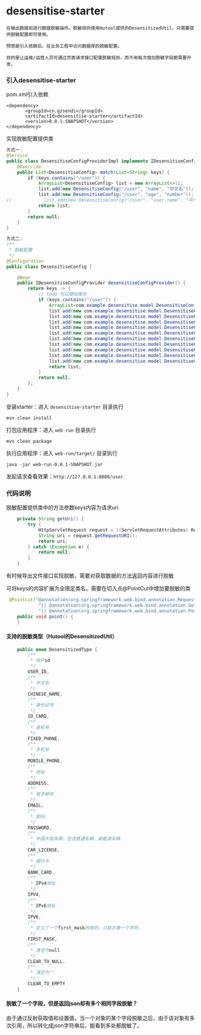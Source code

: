 # desensitise-starter

`在输出数据前进行数据脱敏操作。脱敏规则使用Hutool提供的DesensitizedUtil，只需要提供脱敏配置即可使用。`

`预想是引入依赖后，在业务工程中访问数据库的脱敏配置。`

`目的是让运维/运营人员可通过页面请求接口配置脱敏规则，而不用每次增加脱敏字段都需要开发。`

### 引入desensitise-starter

pom.xml引入依赖

```pom
<dependency>
       <groupId>cn.gzsendi</groupId>
       <artifactId>desensitise-starter</artifactId>
       <version>0.0.1-SNAPSHOT</version>
</dependency>
```

实现脱敏配置提供类

```java
方式一：
@Service
public class DesensitiseConfigProviderImpl implements IDesensitiseConfigProvider {
    @Override
    public List<DesensitiseConfig> match(List<String> keys) {
        if (keys.contains("/user")) {
            ArrayList<DesensitiseConfig> list = new ArrayList<>();
            list.add(new DesensitiseConfig("/user", "name", "中文名"));
            list.add(new DesensitiseConfig("/user", "age", "number"));
//            list.add(new DesensitiseConfig("/user", "user.name", "中文名"));
            return list;
        }
        return null;
    }
}

方式二：
/**
 * 脱敏配置
 */
@Configuration
public class DesensitiseConfig {

    @Bean
    public IDesensitiseConfigProvider desensitiseConfigProvider() {
        return keys -> {
            // todo 可以增加缓存
            if (keys.contains("/user")) {
                ArrayList<com.example.desensitise.model.DesensitiseConfig> list = new ArrayList<>();
                list.add(new com.example.desensitise.model.DesensitiseConfig("/user", "name", "中文名"));
                list.add(new com.example.desensitise.model.DesensitiseConfig("/user", "age", "number"));
                list.add(new com.example.desensitise.model.DesensitiseConfig("/user", "identifiers", "中文名"));
                list.add(new com.example.desensitise.model.DesensitiseConfig("/user", "schools.name", "中文名"));
                list.add(new com.example.desensitise.model.DesensitiseConfig("/user", "schools.user.name", "中文名"));
                list.add(new com.example.desensitise.model.DesensitiseConfig("/user", "schools.user.age", "number"));
                list.add(new com.example.desensitise.model.DesensitiseConfig("/user", "schools.users.name", "中文名"));
                list.add(new com.example.desensitise.model.DesensitiseConfig("/user", "schools.users.age", "number"));
                list.add(new com.example.desensitise.model.DesensitiseConfig("/user", "schoolMap.name", "中文名"));
                list.add(new com.example.desensitise.model.DesensitiseConfig("/user", "schoolMap2", "中文名"));
                return list;
            }
            return null;
        };
    }
}

```

安装starter：进入 `desensitise-starter` 目录执行

    mvn clean install

打包应用程序：进入 `web-run` 目录执行

    mvn clean package

执行应用程序：进入 `web-run/target/` 目录执行

    java -jar web-run-0.0.1-SNAPSHOT.jar

发起请求查看效果：`http://127.0.0.1:8080/user`

### 代码说明

脱敏配置提供类中的方法参数keys内容为请求uri

```java
    private String getUri() {
        try {
            HttpServletRequest request = ((ServletRequestAttributes) RequestContextHolder.getRequestAttributes()).getRequest();
            String uri = request.getRequestURI();
            return uri;
        } catch (Exception e) {
            return null;
        }
    }
```

有时候导出文件接口实现脱敏，需要对获取数据的方法返回内容进行脱敏

可将keys的内容扩展为全限定类名，需要在切入点@PointCut中增加要脱敏的类

```java
 @Pointcut("@annotation(org.springframework.web.bind.annotation.RequestMapping)" +
            "|| @annotation(org.springframework.web.bind.annotation.GetMapping)" +
            "|| @annotation(org.springframework.web.bind.annotation.PostMapping)")
    public void point() {
    }
```

#### 支持的脱敏类型（Hutool的DesensitizedUtil）

```java
	public enum DesensitizedType {
		/**
		 * 用户id
		 */
		USER_ID,
		/**
		 * 中文名
		 */
		CHINESE_NAME,
		/**
		 * 身份证号
		 */
		ID_CARD,
		/**
		 * 座机号
		 */
		FIXED_PHONE,
		/**
		 * 手机号
		 */
		MOBILE_PHONE,
		/**
		 * 地址
		 */
		ADDRESS,
		/**
		 * 电子邮件
		 */
		EMAIL,
		/**
		 * 密码
		 */
		PASSWORD,
		/**
		 * 中国大陆车牌，包含普通车辆、新能源车辆
		 */
		CAR_LICENSE,
		/**
		 * 银行卡
		 */
		BANK_CARD,
		/**
		 * IPv4地址
		 */
		IPV4,
		/**
		 * IPv6地址
		 */
		IPV6,
		/**
		 * 定义了一个first_mask的规则，只显示第一个字符。
		 */
		FIRST_MASK,
		/**
		 * 清空为null
		 */
		CLEAR_TO_NULL,
		/**
		 * 清空为""
		 */
		CLEAR_TO_EMPTY
	}
```

#### 脱敏了一个字段，但是返回json却有多个相同字段脱敏？

由于通过反射获取值和设置值，当一个对象的某个字段脱敏之后，由于该对象有多次引用，所以转化成json字符串后，能看到多处都脱敏了。
